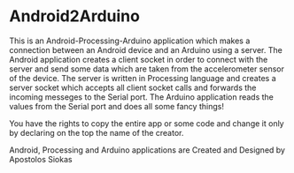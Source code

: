 Android2Arduino
===============

This is an Android-Processing-Arduino application which makes a connection between an Android device
and an Arduino using a server. The Android application creates a client socket in order to connect
with the server and send some data which are taken from the accelerometer sensor of the device. The server
is written in Processing language and creates a server socket which accepts all client socket calls and forwards
the incoming messeges to the Serial port. The Arduino application reads the values from the Serial port and does all
some fancy things!

You have the rights to copy the entire app or some code and change it 
only by declaring on the top the name of the creator.
 
   Android, Processing and Arduino applications are Created and Designed 
   by Apostolos Siokas

